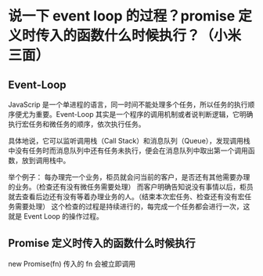 # 说一下 event loop 的过程？promise 定义时传入的函数什么时候执行？（小米 三面）

## Event-Loop

JavaScrip 是一个单进程的语言，同一时间不能处理多个任务，所以任务的执行顺序便尤为重要。Event-Loop 其实是一个程序的调用机制或者说判断逻辑，它明确执行宏任务和微任务的顺序，依次执行任务。

具体地说，它可以监听调用栈（Call Stack）和消息队列（Queue），发现调用栈中没有任务时而消息队列中还有任务未执行，便会在消息队列中取出第一个调用函数，放到调用栈中。

举个例子：
每办理完一个业务，柜员就会问当前的客户，是否还有其他需要办理的业务。（检查还有没有微任务需要处理）
而客户明确告知说没有事情以后，柜员就去查看后边还有没有等着办理业务的人。（结束本次宏任务、检查还有没有宏任务需要处理）
这个检查的过程是持续进行的，每完成一个任务都会进行一次，这就是 Event Loop 的操作过程。

## Promise 定义时传入的函数什么时候执行
new Promise(fn) 传入的 fn 会被立即调用